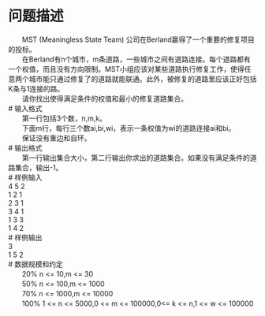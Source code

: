 <div id="pcont1" style="margin-top:20px; display:block;">

# 问题描述

<div class="pdcont">　　MST (Meaningless State Team) 公司在Berland赢得了一个重要的修复项目的投标。<br/>
　　在Berland有n个城市，m条道路，一些城市之间有道路连接。每个道路都有一个权值，而且没有方向限制。MST小组应该对某些道路执行修复工作，使得任意两个城市能只通过修复了的道路就能联通。此外，被修复的道路里应该正好包括K条与1连接的路。<br/>
　　请你找出使得满足条件的权值和最小的修复道路集合。</div>
# 输入格式

<div class="pdcont">　　第一行包括3个数，n,m,k。<br/>
　　下面m行，每行三个数ai,bi,wi，表示一条权值为wi的道路连接ai和bi。<br/>
　　保证没有重边和自环。</div>
# 输出格式

<div class="pdcont">　　第一行输出集合大小，第二行输出你求出的道路集合。如果没有满足条件的道路集合，输出-1。</div>
# 样例输入

<div class="pddata">4 5 2<br/>
1 2 1<br/>
2 3 1<br/>
3 4 1<br/>
1 3 3<br/>
1 4 2</div>
# 样例输出

<div class="pddata">3<br/>
1 5 2</div>
# 数据规模和约定

<div class="pdcont">　　20% n &lt;= 10,m &lt;= 30<br/>
　　50% n &lt;= 100,m &lt;= 1000<br/>
　　70% n &lt;= 1000,m &lt;= 10000<br/>
　　100% 1 &lt;= n &lt;= 5000,0 &lt;= m &lt;= 100000,0&lt;= k &lt;= n,1 &lt;= w &lt;= 100000</div>

</div>